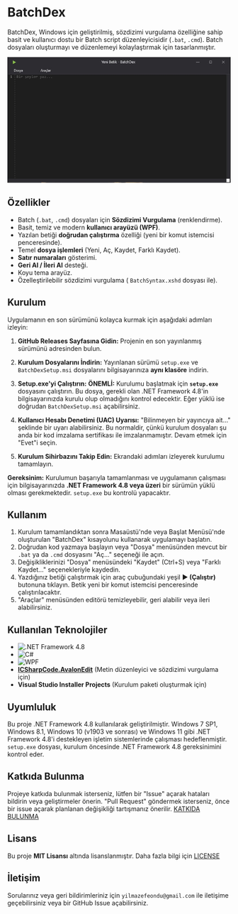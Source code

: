 # BatchDex

BatchDex, Windows için geliştirilmiş, sözdizimi vurgulama özelliğine sahip basit ve kullanıcı dostu bir Batch script düzenleyicisidir (`.bat`, `.cmd`). Batch dosyaları oluşturmayı ve düzenlemeyi kolaylaştırmak için tasarlanmıştır.

![BatchDex Ana Ekran](https://github.com/Akashe0106/BatchDex/blob/main/SCREENSHOT.jpg)

## Özellikler

*   Batch (`.bat`, `.cmd`) dosyaları için **Sözdizimi Vurgulama** (renklendirme).
*   Basit, temiz ve modern **kullanıcı arayüzü (WPF)**.
*   Yazılan betiği **doğrudan çalıştırma** özelliği (yeni bir komut istemcisi penceresinde).
*   Temel **dosya işlemleri** (Yeni, Aç, Kaydet, Farklı Kaydet).
*   **Satır numaraları** gösterimi.
*   **Geri Al / İleri Al** desteği.
*   Koyu tema arayüz.
*   Özelleştirilebilir sözdizimi vurgulama ( `BatchSyntax.xshd` dosyası ile).

## Kurulum

Uygulamanın en son sürümünü kolayca kurmak için aşağıdaki adımları izleyin:

1.  **GitHub Releases Sayfasına Gidin:** Projenin en son yayınlanmış sürümünü  adresinden bulun.

2.  **Kurulum Dosyalarını İndirin:** Yayınlanan sürümü `setup.exe` ve `BatchDexSetup.msi` dosyalarını bilgisayarınıza **aynı klasöre** indirin.

3.  **Setup.exe'yi Çalıştırın:** **ÖNEMLİ:** Kurulumu başlatmak için **`setup.exe`** dosyasını çalıştırın. Bu dosya, gerekli olan .NET Framework 4.8'in bilgisayarınızda kurulu olup olmadığını kontrol edecektir. Eğer yüklü ise doğrudan `BatchDexSetup.msi` açabilirsiniz.

4.  **Kullanıcı Hesabı Denetimi (UAC) Uyarısı:** "Bilinmeyen bir yayıncıya ait..." şeklinde bir uyarı alabilirsiniz. Bu normaldir, çünkü kurulum dosyaları şu anda bir kod imzalama sertifikası ile imzalanmamıştır. Devam etmek için "Evet"i seçin.

5.  **Kurulum Sihirbazını Takip Edin:** Ekrandaki adımları izleyerek kurulumu tamamlayın.

**Gereksinim:** Kurulumun başarıyla tamamlanması ve uygulamanın çalışması için bilgisayarınızda **.NET Framework 4.8 veya üzeri** bir sürümün yüklü olması gerekmektedir. `setup.exe` bu kontrolü yapacaktır.

## Kullanım

1.  Kurulum tamamlandıktan sonra Masaüstü'nde veya Başlat Menüsü'nde oluşturulan "BatchDex" kısayolunu kullanarak uygulamayı başlatın.
2.  Doğrudan kod yazmaya başlayın veya "Dosya" menüsünden mevcut bir `.bat` ya da `.cmd` dosyasını "Aç..." seçeneği ile açın.
3.  Değişikliklerinizi "Dosya" menüsündeki "Kaydet" (Ctrl+S) veya "Farklı Kaydet..." seçenekleriyle kaydedin.
4.  Yazdığınız betiği çalıştırmak için araç çubuğundaki yeşil **▶ (Çalıştır)** butonuna tıklayın. Betik yeni bir komut istemcisi penceresinde çalıştırılacaktır.
5.  "Araçlar" menüsünden editörü temizleyebilir, geri alabilir veya ileri alabilirsiniz.

## Kullanılan Teknolojiler

*   ![.NET Framework 4.8](https://img.shields.io/badge/.NET_Framework_4.8-5C2D91?style=flat&logo=.net&logoColor=white)
*   ![C#](https://img.shields.io/badge/C%23-239120?style=flat&logo=c-sharp&logoColor=white)
*   ![WPF](https://img.shields.io/badge/WPF-5C2D91?style=flat&logo=windows&logoColor=white)
*   **[ICSharpCode.AvalonEdit](https://github.com/icsharpcode/AvalonEdit)** (Metin düzenleyici ve sözdizimi vurgulama için)
*   **Visual Studio Installer Projects** (Kurulum paketi oluşturmak için)

## Uyumluluk

Bu proje .NET Framework 4.8 kullanılarak geliştirilmiştir. Windows 7 SP1, Windows 8.1, Windows 10 (v1903 ve sonrası) ve Windows 11 gibi .NET Framework 4.8'i destekleyen işletim sistemlerinde çalışması hedeflenmiştir. `setup.exe` dosyası, kurulum öncesinde .NET Framework 4.8 gereksinimini kontrol eder.

## Katkıda Bulunma

Projeye katkıda bulunmak isterseniz, lütfen bir "Issue" açarak hataları bildirin veya geliştirmeler önerin. "Pull Request" göndermek isterseniz, önce bir issue açarak planlanan değişikliği tartışmanız önerilir. [KATKIDA BULUNMA](CONTRIBUTING.md)

## Lisans

Bu proje **MIT Lisansı** altında lisanslanmıştır. Daha fazla bilgi için [LICENSE](LICENSE)

## İletişim

Sorularınız veya geri bildirimleriniz için `yilmazefeondu@gmail.com` ile iletişime geçebilirsiniz veya bir GitHub Issue açabilirsiniz.

